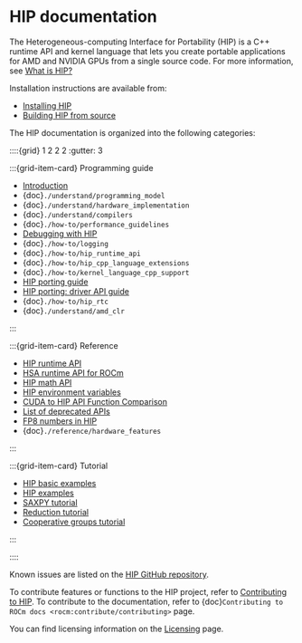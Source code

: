 <head>
  <meta charset="UTF-8">
  <meta name="description" content="HIP documentation and programming guide.">
  <meta name="keywords" content="HIP, Heterogeneous-computing Interface for Portability, HIP programming guide">
</head>

# HIP documentation

The Heterogeneous-computing Interface for Portability (HIP) is a C++ runtime API
and kernel language that lets you create portable applications for AMD and
NVIDIA GPUs from a single source code. For more information, see [What is HIP?](./what_is_hip)

Installation instructions are available from:

* [Installing HIP](./install/install)
* [Building HIP from source](./install/build)

The HIP documentation is organized into the following categories:

::::{grid} 1 2 2 2
:gutter: 3

:::{grid-item-card} Programming guide

* [Introduction](./programming_guide)
* {doc}`./understand/programming_model`
* {doc}`./understand/hardware_implementation`
* {doc}`./understand/compilers`
* {doc}`./how-to/performance_guidelines`
* [Debugging with HIP](./how-to/debugging)
* {doc}`./how-to/logging`
* {doc}`./how-to/hip_runtime_api`
* {doc}`./how-to/hip_cpp_language_extensions`
* {doc}`./how-to/kernel_language_cpp_support`
* [HIP porting guide](./how-to/hip_porting_guide)
* [HIP porting: driver API guide](./how-to/hip_porting_driver_api)
* {doc}`./how-to/hip_rtc`
* {doc}`./understand/amd_clr`

:::

:::{grid-item-card} Reference

* [HIP runtime API](./reference/hip_runtime_api_reference)
* [HSA runtime API for ROCm](./reference/virtual_rocr)
* [HIP math API](./reference/math_api)
* [HIP environment variables](./reference/env_variables)
* [CUDA to HIP API Function Comparison](./reference/api_syntax)
* [List of deprecated APIs](./reference/deprecated_api_list)
* [FP8 numbers in HIP](./reference/fp8_numbers)
* {doc}`./reference/hardware_features`

:::

:::{grid-item-card} Tutorial

* [HIP basic examples](https://github.com/ROCm/rocm-examples/tree/develop/HIP-Basic)
* [HIP examples](https://github.com/ROCm/rocm-examples)
* [SAXPY tutorial](./tutorial/saxpy)
* [Reduction tutorial](./tutorial/reduction)
* [Cooperative groups tutorial](./tutorial/cooperative_groups_tutorial)

:::

::::

Known issues are listed on the [HIP GitHub repository](https://github.com/ROCm/HIP/issues).

To contribute features or functions to the HIP project, refer to [Contributing to HIP](https://github.com/ROCm/HIP/blob/develop/CONTRIBUTING.md).
To contribute to the documentation, refer to {doc}`Contributing to ROCm docs <rocm:contribute/contributing>` page.

You can find licensing information on the [Licensing](https://rocm.docs.amd.com/en/latest/about/license.html) page.
